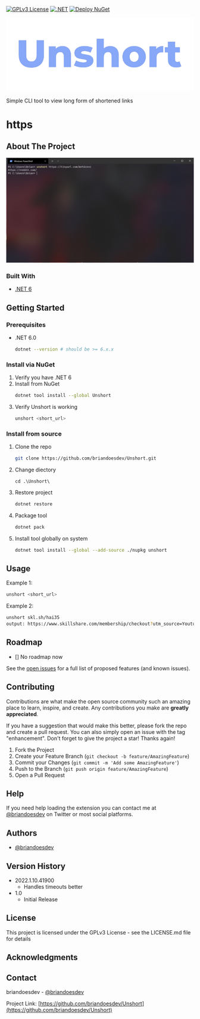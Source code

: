 
[![GPLv3 License](https://img.shields.io/github/license/briandoesdev/Unshort.svg)](https://github.com/briandoesdev/Unshort/blob/main/LICENSE)
[![.NET](https://img.shields.io/badge/.NET-5C2D91?style=for-the-badge&logo=.net&logoColor=white)](https://dotnet.microsoft.com/en-us/)
[![Deploy NuGet](https://github.com/briandoesdev/Unshort/actions/workflows/main.yml/badge.svg)](https://github.com/briandoesdev/Unshort/actions/workflows/main.yml)

![Unshort Logo](https://raw.githubusercontent.com/briandoesdev/Unshort/main/screenshots/unshort_logo.png)

Simple CLI tool to view long form of shortened links

# https

## About The Project

![Unshort Screen Shot](https://raw.githubusercontent.com/briandoesdev/Unshort/main/screenshots/screenshot.png)

### Built With

* [.NET 6](https://dotnet.microsoft.com/en-us/)

## Getting Started

### Prerequisites

* .NET 6.0
  ```sh
  dotnet --version # should be >= 6.x.x
  ```

### Install via NuGet

1. Verify you have .NET 6
2. Install from NuGet
   ```sh
   dotnet tool install --global Unshort
   ```
3. Verify Unshort is working
   ```sh
   unshort <short_url>
   ```

### Install from source

1. Clone the repo
   ```sh
   git clone https://github.com/briandoesdev/Unshort.git
   ```
2. Change diectory
   ```
   cd .\Unshort\
   ```
3. Restore project
   ```sh
   dotnet restore
   ```
4. Package tool
   ```sh
   dotnet pack
   ```
5. Install tool globally on system
   ```sh
   dotnet tool install --global --add-source ./nupkg unshort

## Usage

Example 1:
```sh
unshort <short_url>
```

Example 2:
```sh
unshort skl.sh/hai35
output: https://www.skillshare.com/membership/checkout?utm_source=Youtube&utm_medium=paid-HalfasInteresting&utm_campaign=2020-6-HalfasInteresting-35&utm_content=cta-link&coupon=YTHALFASINTERESTING35&onboarding_tag=24,191,39,672,3&classes=1539782161,1539782161,1389209398
```

## Roadmap

- [] No roadmap now

See the [open issues](https://github.com/briandoesdev/Unshort/issues) for a full list of proposed features (and known issues).

## Contributing

Contributions are what make the open source community such an amazing place to learn, inspire, and create. Any contributions you make are **greatly appreciated**.

If you have a suggestion that would make this better, please fork the repo and create a pull request. You can also simply open an issue with the tag "enhancement".
Don't forget to give the project a star! Thanks again!

1. Fork the Project
2. Create your Feature Branch (`git checkout -b feature/AmazingFeature`)
3. Commit your Changes (`git commit -m 'Add some AmazingFeature'`)
4. Push to the Branch (`git push origin feature/AmazingFeature`)
5. Open a Pull Request

## Help

If you need help loading the extension you can contact me at [@briandoesdev](https://twitter.com/briandoesdev) on Twitter or most social platforms.

## Authors

- [@briandoesdev](https://twitter.com/briandoesdev)

## Version History

- 2022.1.10.41900
    - Handles timeouts better
- 1.0
    - Initial Release

## License

This project is licensed under the GPLv3 License - see the LICENSE.md file for details

## Acknowledgments

## Contact

briandoesdev - [@briandoesdev](https://twitter.com/briandoesdev) 

Project Link: [https://github.com/briandoesdev/Unshort](https://github.com/briandoesdev/Unshort)
